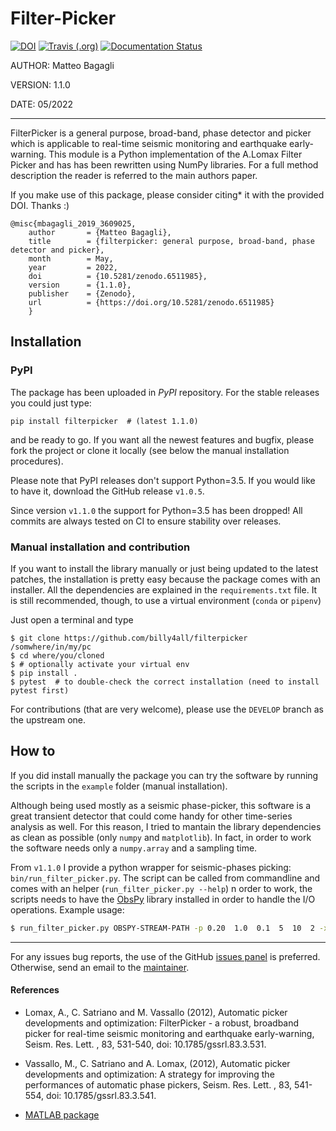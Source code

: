 # Filter-Picker

[![DOI](https://zenodo.org/badge/212803095.svg)](https://zenodo.org/badge/latestdoi/212803095)
[![Travis (.org)](https://img.shields.io/travis/mbagagli/filterpicker?label=travis-build&style=plastic)](https://travis-ci.org/github/mbagagli/filterpicker)
[![Documentation Status](https://readthedocs.org/projects/filterpicker/badge/?version=latest)](https://filterpicker.readthedocs.io/en/latest/?badge=latest)

AUTHOR: Matteo Bagagli

VERSION: 1.1.0

DATE: 05/2022

-------------------------------------------------------

FilterPicker is a general purpose, broad-band, phase detector and picker which is applicable to
real-time seismic monitoring and earthquake early-warning.
This module is a Python implementation of the A.Lomax Filter Picker and has has been rewritten using NumPy libraries.
For a full method description the reader is referred to the main authors paper.

If you make use of this package, please consider citing* it with the provided DOI. Thanks :)

```
@misc{mbagagli_2019_3609025,
    author       = {Matteo Bagagli},
    title        = {filterpicker: general purpose, broad-band, phase detector and picker},
    month        = May,
    year         = 2022,
    doi          = {10.5281/zenodo.6511985},
    version      = {1.1.0},
    publisher    = {Zenodo},
    url          = {https://doi.org/10.5281/zenodo.6511985}
    }
```

## Installation

### PyPI

The package has been uploaded in _PyPI_ repository.
For the stable releases you could just type:
```
pip install filterpicker  # (latest 1.1.0)
```
and be ready to go. If you want all the newest features and bugfix, please fork the project or clone it locally (see below the manual installation procedures).

Please note that PyPI releases don't support Python=3.5.
If you would like to have it, download the GitHub release `v1.0.5`.

Since version `v1.1.0` the support for Python=3.5 has been dropped!
All commits are always tested on CI to ensure stability over releases.

### Manual installation and contribution

If you want to install the library manually or just being updated to the latest patches,
the installation is pretty easy because the package comes with an installer.
All the dependencies are explained in the `requirements.txt` file.
It is still recommended, though, to use a virtual environment (`conda` or `pipenv`)

Just open a terminal and type
```
$ git clone https://github.com/billy4all/filterpicker /somwhere/in/my/pc
$ cd where/you/cloned
$ # optionally activate your virtual env
$ pip install .
$ pytest  # to double-check the correct installation (need to install pytest first)
```
For contributions (that are very welcome), please use the `DEVELOP` branch as the upstream one.

## How to
If you did install manually the package you can try the software by running the scripts
in the `example` folder (manual installation).

Although being used mostly as a seismic phase-picker, this software is a great transient detector
that could come handy for other time-series analysis as well. For this reason, I tried to mantain the
library dependencies as clean as possible (only `numpy` and `matplotlib`).
In fact, in order to work the software needs only a `numpy.array` and a sampling time.

From `v1.1.0` I provide a python wrapper for seismic-phases picking: `bin/run_filter_picker.py`.
The script can be called from commandline and comes with an helper (`run_filter_picker.py --help`)
n order to work, the scripts needs to have the [ObsPy](https://github.com/obspy/obspy) library installed in
order to handle the I/O operations.  Example usage:
```bash
$ run_filter_picker.py OBSPY-STREAM-PATH -p 0.20  1.0  0.1  5  10  2 -x bp 2 1 30 --plot
```


--------------------------------------------------------------
For any issues bug reports, the use of the GitHub [issues panel](https://github.com/mbagagli/filterpicker/issues)
is preferred. Otherwise, send an email to the [maintainer](mailto:matteo.bagagli@ingv.it).


#### References

- Lomax, A., C. Satriano and M. Vassallo (2012), Automatic picker developments and optimization: FilterPicker - a robust, broadband picker for real-time seismic monitoring and earthquake early-warning, Seism. Res. Lett. , 83, 531-540, doi: 10.1785/gssrl.83.3.531.

- Vassallo, M., C. Satriano and A. Lomax, (2012), Automatic picker developments and optimization: A strategy for improving the performances of automatic phase pickers, Seism. Res. Lett. , 83, 541-554, doi: 10.1785/gssrl.83.3.541.

- [MATLAB package](https://ch.mathworks.com/matlabcentral/fileexchange/69211-filterpicker-a-robust-broadband-phase-detector-and-picker)

